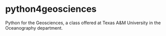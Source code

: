 # python4geosciences
Python for the Geosciences, a class offered at Texas A&M University in the Oceanography department.

